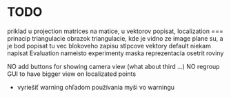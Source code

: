 TODO
====
priklad u projection matrices na matice, u vektorov popisat, 
localization === prinacip triangulacie
obrazok triangulacie, kde je vidno ze image plane su, a je bod
popisat tu vec blokoveho zapisu
stlpcove vektory default niekam napisat
Evaluation nameisto experimenty
maska reprezentacia
osetrit roviny

NO add buttons for showing camera view (what about third ...)
NO regroup GUI to have bigger view on localizated points
- vyriešiť warning ohľadom používania myši vo warningu
